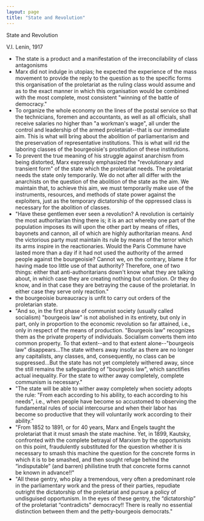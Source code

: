 ```yaml
---
layout: page
title: "State and Revolution"
---
```

State and Revolution

V.I. Lenin, 1917

- The state is a product and a manifestation of the irreconcilability of class antagonisms
- Marx did not indulge in utopias; he expected the experience of the mass movement to provide the reply to the question as to the specific forms this organisation of the proletariat as the ruling class would assume and as to the exact manner in which this organisation would be combined with the most complete, most consistent "winning of the battle of democracy."
- To organize the whole economy on the lines of the postal service so that the technicians, foremen and accountants, as well as all officials, shall receive salaries no higher than "a workman's wage", all under the control and leadership of the armed proletariat--that is our immediate aim. This is what will bring about the abolition of parliamentarism and the preservation of representative institutions. This is what will rid the laboring classes of the bourgeoisie's prostitution of these institutions.
- To prevent the true meaning of his struggle against anarchism from being distorted, Marx expressly emphasized the "revolutionary and transient form" of the state which the proletariat needs. The proletariat needs the state only temporarily. We do not after all differ with the anarchists on the question of the abolition of the state as the aim. We maintain that, to achieve this aim, we must temporarily make use of the instruments, resources, and methods of state power against the exploiters, just as the temporary dictatorship of the oppressed class is necessary for the abolition of classes.
- "Have these gentlemen ever seen a revolution? A revolution is certainly the most authoritarian thing there is; it is an act whereby one part of the population imposes its will upon the other part by means of rifles, bayonets and cannon, all of which are highly authoritarian means. And the victorious party must maintain its rule by means of the terror which its arms inspire in the reactionaries. Would the Paris Commune have lasted more than a day if it had not used the authority of the armed people against the bourgeoisie? Cannot we, on the contrary, blame it for having made too little use of that authority? Therefore, one of two things: either that anti-authoritarians down't know what they are talking about, in which case they are creating nothing but confusion. Or they do know, and in that case they are betraying the cause of the proletariat. In either case they serve only reaction."
- the bourgeoisie bureaucracy is unfit to carry out orders of the proletarian state.
- "And so, in the first phase of communist society (usually called socialism) "bourgeois law" is not abolished in its entirety, but only in part, only in proportion to the economic revolution so far attained, i.e., only in respect of the means of production. "Bourgeois law" recognizes them as the private property of individuals. Socialism converts them into common property. To that extent--and to that extent alone--"bourgeois law" disappears...The state withers away insofar as there are no longer any capitalists, any classes, and, consequently, no class can be suppressed...But the state has not yet completely withered away, since the still remains the safeguarding of "bourgeois law", which sanctifies actual inequality. For the state to wither away completely, complete communism is necessary."
- "The state will be able to wither away completely when society adopts the rule: "From each according to his ability, to each according to his needs", i.e., when people have become so accustomed to observing the fundamental rules of social intercourse and when their labor has become so productive that they will voluntarily work according to their ability."
- "From 1852 to 1891, or for 40 years, Marx and Engels taught the proletariat that it must smash the state machine. Yet, in 1899, Kautsky, confronted with the complete betrayal of Marxism by the opportunists on this point, fraudulently substituted for the question whether it is necessary to smash this machine the question for the concrete forms in which it is to be smashed, and then sought refuge behind the “indisputable” (and barren) philistine truth that concrete forms cannot be known in advance!!"
- "All these gentry, who play a tremendous, very often a predominant role in the parliamentary work and the press of their parties, repudiate outright the dictatorship of the proletariat and pursue a policy of undisguised opportunism. In the eyes of these gentry, the “dictatorship” of the proletariat “contradicts” democracy!! There is really no essential distinction between them and the petty-bourgeois democrats."
